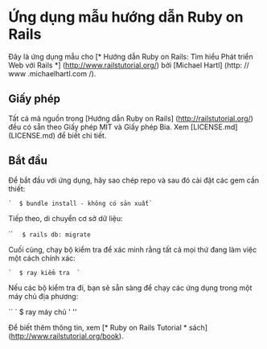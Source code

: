 # Ứng dụng mẫu hướng dẫn Ruby on Rails 

Đây là ứng dụng mẫu cho 
[* Hướng dẫn Ruby on Rails: 
Tìm hiểu Phát triển Web với Rails *] (http://www.railstutorial.org/) 
bởi [Michael Hartl] (http: // www .michaelhartl.com /). 

## Giấy phép 

Tất cả mã nguồn trong [Hướng dẫn Ruby on Rails] (http://railstutorial.org/) 
đều có sẵn theo Giấy phép MIT và Giấy phép Bia. Xem 
[LICENSE.md] (LICENSE.md) để biết chi tiết. 

## Bắt đầu 

Để bắt đầu với ứng dụng, hãy sao chép repo và sau đó cài đặt các gem cần thiết: 

`` ` 
$ bundle install - không có sản xuất` 
`` 

Tiếp theo, di chuyển cơ sở dữ liệu: 

`` ` 
$ rails db: migrate` 
` `

Cuối cùng, chạy bộ kiểm tra để xác minh rằng tất cả mọi thứ đang làm việc một cách chính xác: 

`` ` 
$ ray kiểm tra 
` `` 

Nếu các bộ kiểm tra đi, bạn sẽ sẵn sàng để chạy các ứng dụng trong một máy chủ địa phương: 

`` ` 
$ ray máy chủ 
' '' 

Để biết thêm thông tin, xem 
[* Ruby on Rails Tutorial * sách] (http://www.railstutorial.org/book).